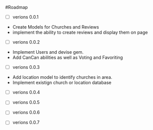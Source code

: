 #Roadmap

- [ ] verions 0.0.1

* Create Models for Churches and Reviews
* implement the ability to create reviews and display them on page


- [ ] verions 0.0.2

* Implement Users and devise gem. 
* Add CanCan abilities as well as Voting and Favoriting

- [ ] verions 0.0.3

* Add location model to identify churches in area. 
* Implement existign church or location database

- [ ] verions 0.0.4


- [ ] verions 0.0.5


- [ ] verions 0.0.6


- [ ] verions 0.0.7


